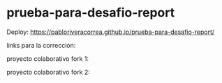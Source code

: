 # prueba-para-desafio-report

Deploy: https://pabloriveracorrea.github.io/prueba-para-desafio-report/

links para la correccion:

proyecto colaborativo fork 1:

proyecto colaborativo fork 2:
